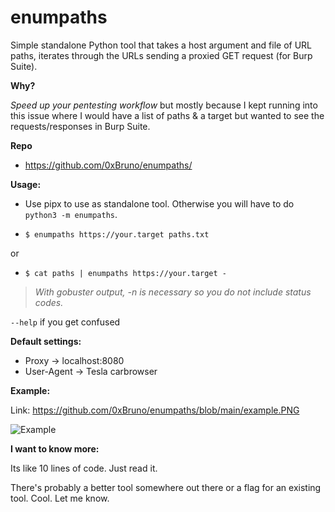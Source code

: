 # enumpaths
Simple standalone Python tool that takes a host argument and file of URL paths, iterates through the URLs sending a proxied GET request (for Burp Suite).

**Why?**

*Speed up your pentesting workflow* but mostly because I kept running into this issue where I would have a list of paths & a target but wanted to see the requests/responses in Burp Suite.

**Repo**
- https://github.com/0xBruno/enumpaths/

**Usage:**

- Use pipx to use as standalone tool. Otherwise you will have to do `python3 -m enumpaths`.

- `$ enumpaths https://your.target paths.txt`

or 

- `$ cat paths | enumpaths https://your.target -`

>*With gobuster output, -n is necessary so you do not include status codes.*

`--help` if you get confused

**Default settings:**
- Proxy -> localhost:8080
- User-Agent -> Tesla carbrowser

**Example:**

Link: https://github.com/0xBruno/enumpaths/blob/main/example.PNG

![Example](https://github.com/0xBruno/enumpaths/blob/main/example.PNG)


**I want to know more:**

Its like 10 lines of code. Just read it.

There's probably a better tool somewhere out there or a flag for an existing tool. Cool. Let me know.
